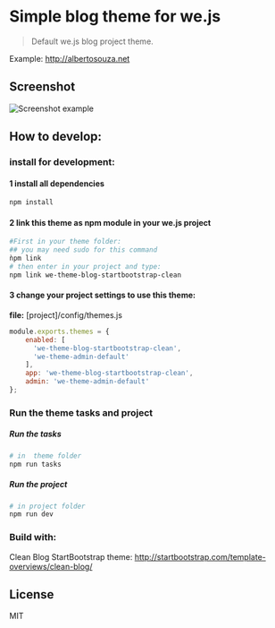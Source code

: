 # Simple blog theme for we.js

> Default we.js blog project theme.

Example: http://albertosouza.net

## Screenshot

![Screenshot example](https://wejs.org/api/v1/image/original/1462250733565_def8f1e0-10e9-11e6-b9b8-3bcad79a0ed3.png "Screenshot")

## How to develop:

### install for development:


#### 1 install all dependencies
```sh
npm install
```

#### 2 link this theme as npm module in your we.js project
```sh
#First in your theme folder:
## you may need sudo for this command
ǹpm link 
# then enter in your project and type:
npm link we-theme-blog-startbootstrap-clean 
```

#### 3 change your project settings to use this theme:

**file:** [project]/config/themes.js
```js
module.exports.themes = {
    enabled: [
      'we-theme-blog-startbootstrap-clean',
      'we-theme-admin-default'
    ],
    app: 'we-theme-blog-startbootstrap-clean',
    admin: 'we-theme-admin-default'
};
```

### Run the theme tasks and project

##### Run the tasks
```sh
# in  theme folder
npm run tasks
```

##### Run the project
```sh
# in project folder
npm run dev
```

### Build with:

Clean Blog StartBootstrap theme: http://startbootstrap.com/template-overviews/clean-blog/


## License

MIT
